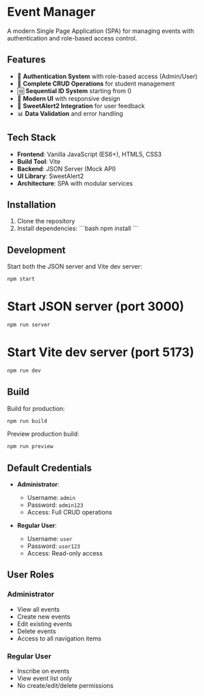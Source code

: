 # Event Manager 

A modern Single Page Application (SPA) for managing events with authentication and role-based access control.

## Features

- 🔐 **Authentication System** with role-based access (Admin/User)
- 👥 **Complete CRUD Operations** for student management
- 🆔 **Sequential ID System** starting from 0
- 🎨 **Modern UI** with responsive design
- 🚨 **SweetAlert2 Integration** for user feedback
- 📊 **Data Validation** and error handling

## Tech Stack

- **Frontend**: Vanilla JavaScript (ES6+), HTML5, CSS3
- **Build Tool**: Vite
- **Backend**: JSON Server (Mock API)
- **UI Library**: SweetAlert2
- **Architecture**: SPA with modular services

## Installation

1. Clone the repository
2. Install dependencies:
   \`\`\`bash
   npm install
   \`\`\`

## Development

Start both the JSON server and Vite dev server:
```bash
npm start
```

# Start JSON server (port 3000)
```bash
npm run server
```

# Start Vite dev server (port 5173)
```bash
npm run dev
```

## Build

Build for production:
```bash
npm run build
```

Preview production build:
```bash
npm run preview
```

## Default Credentials

- **Administrator**: 
  - Username: `admin`
  - Password: `admin123`
  - Access: Full CRUD operations

- **Regular User**: 
  - Username: `user`
  - Password: `user123`
  - Access: Read-only access


## User Roles

### Administrator
- View all events
- Create new events
- Edit existing events
- Delete events
- Access to all navigation items

### Regular User
- Inscribe on events
- View event list only
- No create/edit/delete permissions
